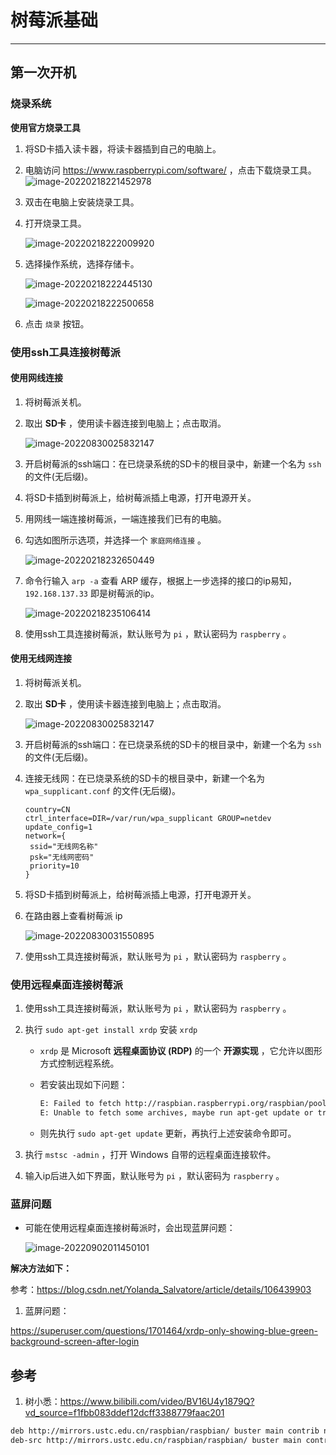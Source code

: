 # 树莓派基础

---

## 第一次开机

### 烧录系统

**使用官方烧录工具**

1. 将SD卡插入读卡器，将读卡器插到自己的电脑上。

2. 电脑访问 https://www.raspberrypi.com/software/ ，点击下载烧录工具。
   ![image-20220218221452978](树莓派基础/image-20220218221452978.png)

3. 双击在电脑上安装烧录工具。

4. 打开烧录工具。

   ![image-20220218222009920](树莓派基础/image-20220218222009920.png)

5. 选择操作系统，选择存储卡。

   ![image-20220218222445130](树莓派基础/image-20220218222445130.png)

   ![image-20220218222500658](树莓派基础/image-20220218222500658.png)

6. 点击 `烧录` 按钮。

### 使用ssh工具连接树莓派

#### 使用网线连接

1. 将树莓派关机。

2. 取出 **SD卡** ，使用读卡器连接到电脑上；点击取消。

   ![image-20220830025832147](树莓派基础/image-20220830025832147.png)

3. 开启树莓派的ssh端口：在已烧录系统的SD卡的根目录中，新建一个名为 `ssh` 的文件(无后缀)。

4. 将SD卡插到树莓派上，给树莓派插上电源，打开电源开关。

5. 用网线一端连接树莓派，一端连接我们已有的电脑。

6. 勾选如图所示选项，并选择一个 `家庭网络连接` 。

   ![image-20220218232650449](树莓派基础/image-20220218232650449.png)

7. 命令行输入 `arp -a` 查看  ARP 缓存，根据上一步选择的接口的ip易知， `192.168.137.33` 即是树莓派的ip。

   ![image-20220218235106414](树莓派基础/image-20220218235106414.png)

8. 使用ssh工具连接树莓派，默认账号为 `pi` ，默认密码为 `raspberry` 。



#### 使用无线网连接

1. 将树莓派关机。

2. 取出 **SD卡** ，使用读卡器连接到电脑上；点击取消。

   ![image-20220830025832147](树莓派基础/image-20220830025832147.png)

3. 开启树莓派的ssh端口：在已烧录系统的SD卡的根目录中，新建一个名为 `ssh` 的文件(无后缀)。

4. 连接无线网：在已烧录系统的SD卡的根目录中，新建一个名为 `wpa_supplicant.conf` 的文件(无后缀)。

   ```properties
   country=CN
   ctrl_interface=DIR=/var/run/wpa_supplicant GROUP=netdev
   update_config=1
   network={
   	ssid="无线网名称"
   	psk="无线网密码"
   	priority=10
   }
   ```

5. 将SD卡插到树莓派上，给树莓派插上电源，打开电源开关。

6. 在路由器上查看树莓派 ip 

   ![image-20220830031550895](树莓派基础/image-20220830031550895.png)

7. 使用ssh工具连接树莓派，默认账号为 `pi` ，默认密码为 `raspberry` 。

### 使用远程桌面连接树莓派

1. 使用ssh工具连接树莓派，默认账号为 `pi` ，默认密码为 `raspberry` 。

2. 执行 `sudo apt-get install xrdp` 安装 `xrdp` 

   - `xrdp` 是 Microsoft **远程桌面协议 (RDP)** 的一个 **开源实现** ，它允许以图形方式控制远程系统。

   - 若安装出现如下问题：

     ```sh
     E: Failed to fetch http://raspbian.raspberrypi.org/raspbian/pool/main/x/xterm/xterm_366-1_armhf.deb  404  Not Found [IP: 93.93.128.193 80]
     E: Unable to fetch some archives, maybe run apt-get update or try with --fix-missing?
     ```

   - 则先执行 `sudo apt-get update` 更新，再执行上述安装命令即可。

3. 执行 `mstsc -admin` ，打开 Windows 自带的远程桌面连接软件。

4. 输入ip后进入如下界面，默认账号为 `pi` ，默认密码为 `raspberry` 。

### 蓝屏问题

- 可能在使用远程桌面连接树莓派时，会出现蓝屏问题：

  ![image-20220902011450101](树莓派基础/image-20220902011450101.png)

**解决方法如下：**

参考：https://blog.csdn.net/Yolanda_Salvatore/article/details/106439903

1. 蓝屏问题：

https://superuser.com/questions/1701464/xrdp-only-showing-blue-green-background-screen-after-login

## 参考

1. 树小悉：https://www.bilibili.com/video/BV16U4y1879Q?vd_source=f1fbb083ddef12dcff3388779faac201

```sh
deb http://mirrors.ustc.edu.cn/raspbian/raspbian/ buster main contrib non-free rpi
deb-src http://mirrors.ustc.edu.cn/raspbian/raspbian/ buster main contrib non-free rpi
```

